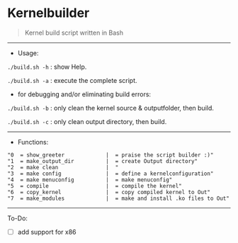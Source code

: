 # Kernelbuilder
> Kernel build script written in Bash


- - -


- Usage: 

`./build.sh -h` : show Help.
 
`./build.sh -a` : execute the complete script.


-  for debugging and/or eliminating build errors:  

`./build.sh -b` : only clean the kernel source & outputfolder, then build.
  

`./build.sh -c` : only clean output directory, then build.



- - -


- Functions:

```
"0  = show_greeter             |  = praise the script builder :)"
"1  = make_output_dir          |  = create Output directory"
"2  = make clean               |  "
"3  = make config              |  = define a kernelconfiguration"
"4  = make menuconfig          |  = make menuconfig"
"5  = compile                  |  = compile the kernel"
"6  = copy_kernel              |  = copy compiled kernel to Out"
"7  = make_modules             |  = make and install .ko files to Out"

```

- - -

To-Do:
- [ ] add support for x86

